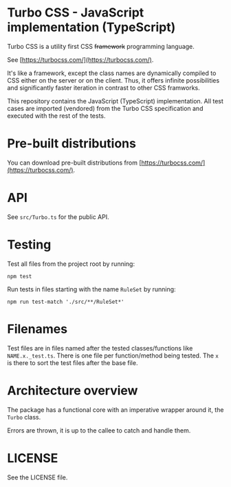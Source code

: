 # Turbo CSS - JavaScript implementation (TypeScript)

Turbo CSS is a utility first CSS ~~framework~~ programming language.

See [https://turbocss.com/](https://turbocss.com/).

It's like a framework, except the class names are dynamically compiled
to CSS either on the server or on the client.
Thus, it offers infinite possibilities and significantly faster iteration
in contrast to other CSS framworks.

This repository contains the JavaScript (TypeScript) implementation.
All test cases are imported (vendored) from the Turbo CSS specification
and executed with the rest of the tests.


# Pre-built distributions

You can download pre-built distributions from [https://turbocss.com/](https://turbocss.com/).


# API

See `src/Turbo.ts` for the public API.


# Testing

Test all files from the project root by running:

`npm test`

Run tests in files starting with the name `RuleSet` by running:

`npm run test-match './src/**/RuleSet*'`


# Filenames

Test files are in files named after the tested classes/functions like
`NAME.x._test.ts`. There is one file per function/method being tested.
The `x` is there to sort the test files after the base file.


# Architecture overview

The package has a functional core with an imperative wrapper around it,
the `Turbo` class.

Errors are thrown, it is up to the callee to catch and handle them.


# LICENSE

See the LICENSE file.


